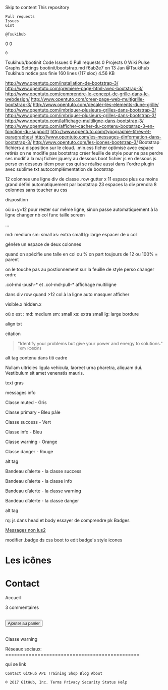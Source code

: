 
Skip to content
This repository

    Pull requests
    Issues
    Gist

    @Tsukihub

0
0

    0

Tsukihub/bootinit
Code
Issues 0
Pull requests 0
Projects 0
Wiki
Pulse
Graphs
Settings
bootinit/bootstrap.md
f6ab2e7 on 13 Jan
@Tsukihub Tsukihub notice pas finie
160 lines (117 sloc) 4.56 KB

http://www.opentuto.com/installation-de-bootstrap-3/
http://www.opentuto.com/premiere-page-html-avec-bootstrap-3/
http://www.opentuto.com/comprendre-le-concept-de-grille-dans-le-webdesign/
http://www.opentuto.com/creer-page-web-multigrille-bootstrap-3/
http://www.opentuto.com/decaler-les-elements-dune-grille/ http://www.opentuto.com/imbriquer-plusieurs-grilles-dans-bootstrap-3/
http://www.opentuto.com/imbriquer-plusieurs-grilles-dans-bootstrap-3/
http://www.opentuto.com/laffichage-multiligne-dans-bootstrap-3/
http://www.opentuto.com/afficher-cacher-du-contenu-bootstrap-3-en-fonction-du-support/
http://www.opentuto.com/typographie-titres-et-paragraphes/
http://www.opentuto.com/les-messages-dinformation-dans-bootstrap-3/
http://www.opentuto.com/les-icones-bootstrap-3/
Bootstrap fichiers à disposition sur le cloud.
.min.css ficher optimisé avec espace retirés
on ne modifie pas bootstrap
créer feuille de style pour ne pas perdre ses modif à la maj
fichier jquery au dessous boot
fichier js en dessous
js perso en dessous
idem pour css qui se réalise aussi dans l'ordre
plugin avec sublime txt autocomplémentation de bootstrap

12 colonnes
une ligne div de classe .row
gutter x 11 espace plus ou moins grand défini automatiquement par bootstrap
23 espaces
la div prendra 8 colonnes sans toucher au css

disposition

<div class="row">  
<div class="col-md-x"></div>  
<div class="col-md-y"></div>  
</div>  

où x+y=12 pour rester sur même ligne, sinon passe automatiquement à la ligne
changer nb col func taille screen

<div class="col-md-10 col-sm-8 col-xs-6"> ... </div>  

md: medium
sm: small
xs: extra small
lg: large
espacer de x col

génère un espace de deux colonnes

quand on spécifie une talle en col ou % on part toujours de 12 ou 100% = parent

on le touche pas au postionnement sur la feuille de style perso
changer ordre

.col-md-push-* et .col-md-pull-*
affichage multiligne

dans div row quand >12 col à la ligne auto
masquer afficher

visible.x hidden.x

où x est : md: medium
sm: small
xs: extra small
lg: large
bordure

<div class="col-md-4 col-xs-6 bordure"> 

align txt

<p class="text-left"
<p class="text-center">
<p class="text-right">

citation

<blockquote> 
"Identify your problems but give your power and energy to solutions." 
<small>Tony Robbins</small> 
</blockquote>

alt tag
contenu dans titi cadre

<div class="well .well-sm">Nullam ultricies ligula vehicula, laoreet urna pharetra, aliquam dui. Vestibulum sit amet venenatis mauris.</div>

text gras

<p class="lead">

messages info

<p class="text-muted">   Classe muted - Gris</p> 
<p class="text-primary"> Classe primary - Bleu pâle</p> 
<p class="text-success"> Classe success - Vert</p> 
<p class="text-info">    Classe info - Bleu</p> 
<p class="text-warning"> Classe warning - Orange</p> 
<p class="text-danger">  Classe danger - Rouge</p>

alt tag

Bandeau d’alerte - la classe success

Bandeau d’alerte - la classe info

Bandeau d’alerte - la classe warning

Bandeau d’alerte - la classe danger

alt tag

rq: js dans head et body essayer de comprendre pk
Badges

<a href="#">Messages non lus<span class="badge">2</span></a>

modifier .badge ds css boot to edit badge's style
icones

<h1><span class="glyphicon glyphicon-arrow-right"></span> Les  ic&ocirc;nes </h1> 

<h1><span class="glyphicon glyphicon-envelope"></span> Contact </h1> 

<p><span class="glyphicon glyphicon-home"></span> Accueil</p>     

<span class="label label-primary"><span class="glyphicon glyphicon-comment"></span> 3 commentaires</span>     </br></br>

<button class="btn btn-warning"><span class="glyphicon  glyphicon-shopping-cart"></span> Ajouter au panier</button>    </br></br>

<p class="text-warning lead"><span class="glyphicon  glyphicon-warning-sign"></span> Classe warning</p>

Réseaux sociaux: ==============================================

qui se link

<link href="css/bootstrap.css" rel="stylesheet"> 
<!-- Chargement de la feuille de style Font Awesome (font-awesome.min.css).-->
<link href="css/font-awesome.min.css" rel="stylesheet">

    Contact GitHub API Training Shop Blog About 

    © 2017 GitHub, Inc. Terms Privacy Security Status Help 


